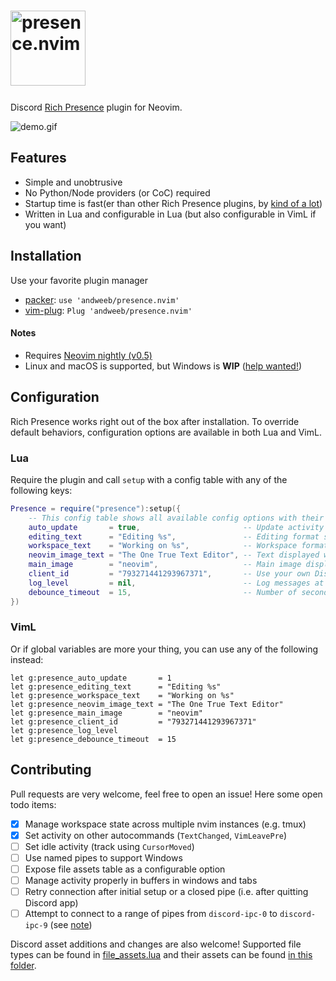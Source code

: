 <img src="https://gist.githubusercontent.com/andweeb/df3216345530234289b87cf5080c2c60/raw/8de399cfed82c137f793e9f580027b5246bc4379/presence.nvim.png" height="120" alt="presence.nvim">&#x200B;
===

Discord [Rich Presence](https://discord.com/rich-presence) plugin for Neovim.

<img src="https://gist.githubusercontent.com/andweeb/df3216345530234289b87cf5080c2c60/raw/4b07351547ae9a6bfdcbc1f915889b90a5349242/presence-demo.gif" alt="demo.gif">

## Features
* Simple and unobtrusive
* No Python/Node providers (or CoC) required
* Startup time is fast(er than other Rich Presence plugins, by [kind of a lot](https://github.com/andweeb/presence.nvim/wiki/Plugin-Comparisons))
* Written in Lua and configurable in Lua (but also configurable in VimL if you want)

## Installation
Use your favorite plugin manager
* [packer](https://github.com/wbthomason/packer.nvim): `use 'andweeb/presence.nvim'`
* [vim-plug](https://github.com/junegunn/vim-plug): `Plug 'andweeb/presence.nvim'`

#### Notes
* Requires [Neovim nightly (v0.5)](https://github.com/neovim/neovim/releases/tag/nightly)
* Linux and macOS is supported, but Windows is **WIP** ([help wanted!](#contributing))

## Configuration
Rich Presence works right out of the box after installation. To override default behaviors, configuration options are available in both Lua and VimL.

### Lua
Require the plugin and call `setup` with a config table with any of the following keys:

```lua
Presence = require("presence"):setup({
    -- This config table shows all available config options with their default values
    auto_update       = true,                       -- Update activity based on autocmd events (if `false`, map or manually execute `:lua Presence:update()`)
    editing_text      = "Editing %s",               -- Editing format string (either string or function(filename: string|nil, buffer: string): string)
    workspace_text    = "Working on %s",            -- Workspace format string (either string or function(git_project_name: string|nil, buffer: string): string)
    neovim_image_text = "The One True Text Editor", -- Text displayed when hovered over the Neovim image
    main_image        = "neovim",                   -- Main image display (either "neovim" or "file")
    client_id         = "793271441293967371",       -- Use your own Discord application client id (not recommended)
    log_level         = nil,                        -- Log messages at or above this level (one of the following: "debug", "info", "warn", "error")
    debounce_timeout  = 15,                         -- Number of seconds to debounce TextChanged events (or calls to `:lua Presence:update(<buf>, true)`)
})
```

### VimL
Or if global variables are more your thing, you can use any of the following instead:
```viml
let g:presence_auto_update       = 1
let g:presence_editing_text      = "Editing %s"
let g:presence_workspace_text    = "Working on %s"
let g:presence_neovim_image_text = "The One True Text Editor"
let g:presence_main_image        = "neovim"
let g:presence_client_id         = "793271441293967371"
let g:presence_log_level
let g:presence_debounce_timeout  = 15
```

## Contributing
Pull requests are very welcome, feel free to open an issue! Here some open todo items:
- [x] Manage workspace state across multiple nvim instances (e.g. tmux)
- [x] Set activity on other autocommands (`TextChanged`, `VimLeavePre`)
- [ ] Set idle activity (track using `CursorMoved`)
- [ ] Use named pipes to support Windows
- [ ] Expose file assets table as a configurable option
- [ ] Manage activity properly in buffers in windows and tabs
- [ ] Retry connection after initial setup or a closed pipe (i.e. after quitting Discord app)
- [ ] Attempt to connect to a range of pipes from `discord-ipc-0` to `discord-ipc-9` (see [note](https://github.com/discord/discord-rpc/blob/master/documentation/hard-mode.md#notes))

Discord asset additions and changes are also welcome! Supported file types can be found in [file_assets.lua](lua/presence/file_assets.lua) and their assets can be found [in this folder](https://www.dropbox.com/sh/j8913f0gav3toeh/AADxjn0NuTprGFtv3Il1Pqz-a?dl=0).
